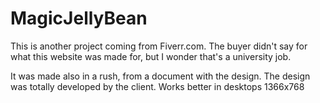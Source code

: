 # MagicJellyBean
This is another project coming from Fiverr.com. The buyer didn't say for what this website was made for, but I wonder that's a university job.

It was made also in a rush, from a document with the design. The design was totally developed by the client.
Works better in desktops 1366x768
